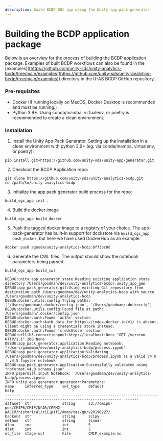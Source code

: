 ```yaml
---
description: Build BCDP OGC app using the Unity app-pack-generator
---
```


# Building the BCDP application package

Below is an overview for the process of building the BCDP application package. Examples of built BCDP workflows can also be found in the \[examples]\([https://github.com/unity-sds/unity-analytics-bcdp/tree/main/examples](https://github.com/unity-sds/unity-analytics-bcdp/tree/main/examples)) directory in the U-AS BCDP GitHub repository.

### Pre-requisites

* Docker (If running locally on MacOS, Docker Desktop is recommended and must be running.)
* Python 3.9+. Using conda/mamba, virtualenv, or poetry is recommended to create a clean environment.

### Installation

1. Install the Unity App Pack Generator. Setting up the installation in a clean environment with python 3.9+ (eg. via conda/mamba, virtualenv, or poetry):

```
pip install git+https://github.com/unity-sds/unity-app-generator.git 
```

2. Checkout the BCDP Application repo:

```
git clone https://github.com/unity-sds/unity-analytics-bcdp.git
cd /path/to/unity-analytics-bcdp
```

3. Initialize the app pack generator build process for the repo:

```
build_ogc_app init .
```

4. Build the docker image

```
build_ogc_app build_docker
```

5. Push the tagged docker image to a registry of your choice. The app-pack-generator has built-in support for dockstore via `build_ogc_app push_docker`, but here we have used DockerHub as an example:

```
docker push agoodm/unity-analytics-bcdp:8f73bc0d
```

6. Generate the CWL files. The output should show the notebook parameters being parsed:

```
build_ogc_app build_cwl
```

```
DEBUG:unity_app_generator.state:Reading existing application state directory /Users/goodman/dev/unity-analytics-bcdp/.unity_app_gen
DEBUG:app_pack_generator.git:Using existing Git repository from destination path /Users/goodman/dev/unity-analytics-bcdp with source /Users/goodman/dev/unity-analytics-bcdp
DEBUG:docker.utils.config:Trying paths: ['/Users/goodman/.docker/config.json', '/Users/goodman/.dockercfg']
DEBUG:docker.utils.config:Found file at path: /Users/goodman/.docker/config.json
DEBUG:docker.auth:Found 'auths' section
DEBUG:docker.auth:Auth data for https://index.docker.io/v1/ is absent. Client might be using a credentials store instead.
DEBUG:docker.auth:Found 'credsStore' section
DEBUG:urllib3.connectionpool:http://localhost:None "GET /version HTTP/1.1" 200 None
DEBUG:app_pack_generator.application:Reading notebook: "/Users/goodman/dev/unity-analytics-bcdp/process.ipynb"
DEBUG:app_pack_generator.application:Validating /Users/goodman/dev/unity-analytics-bcdp/process.ipynb as a valid v4.0 - v4.5 Jupyter notebook
DEBUG:app_pack_generator.application:Successfully validated using "nbformat.v4.0.schema.json"
INFO:papermill:Input Notebook:  /Users/goodman/dev/unity-analytics-bcdp/process.ipynb
INFO:unity_app_generator.generator:Parameters:
name     inferred_type    cwl_type    default                                                                                help
-------  ---------------  ----------  -------------------------------------------------------------------------------------  ------
dataset  str              string      s3://cmip6-pds/CMIP6/CMIP/NCAR/CESM2-WACCM/historical/r1i1p1f1/Amon/tas/gn/v20190227/
backend  str              string      scipy
method   str              string      linear
dlon     int              int         5
dlat     int              int         5
nc_file  stage-out        File        CMIP_example.nc

```

